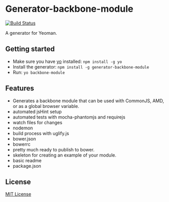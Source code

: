 # Generator-backbone-module
[![Build Status](https://secure.travis-ci.org/nackjicholson/generator-backbone-module.png?branch=master)](https://travis-ci.org/nackjicholson/generator-backbone-module)

A generator for Yeoman.

## Getting started
- Make sure you have [yo](https://github.com/yeoman/yo) installed:
    `npm install -g yo`
- Install the generator: `npm install -g generator-backbone-module`
- Run: `yo backbone-module`

## Features

- Generates a backbone module that can be used with CommonJS, AMD, or as a global browser variable.
- automated jsHint setup
- automated tests with mocha-phantomjs and requirejs
- watch files for changes
- nodemon
- build process with uglify.js
- bower.json
- bowerrc
- pretty much ready to publish to bower.
- skeleton for creating an example of your module.
- basic readme
- package.json

## License
[MIT License](http://en.wikipedia.org/wiki/MIT_License)
